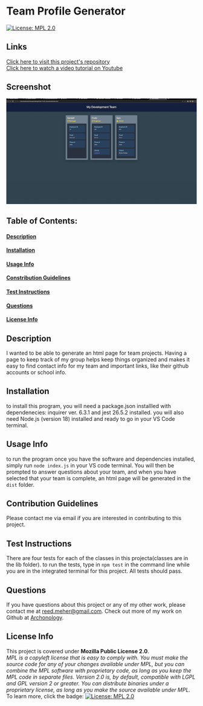 # Team Profile Generator
[![License: MPL 2.0](https://img.shields.io/badge/License-MPL_2.0-brightgreen.svg)](https://opensource.org/licenses/MPL-2.0)
## Links
[Click here to visit this project's repository](https://github.com/archonology/Team-Profile-Generator)<br>
[Click here to watch a video tutorial on Youtube](https://youtu.be/ZaHrOHW6bLg)
## Screenshot
![Project Screenshot](./src/Screen%20Shot%202022-09-14%20at%2011.05.35%20PM.jpg)    

## Table of Contents:
#### [Description](https://github.com/archonology/Pro-Readme-Generator/blob/main/README.md#description)
#### [Installation](https://github.com/archonology/Pro-Readme-Generator/blob/main/README.md#installation)
#### [Usage Info](https://github.com/archonology/Pro-Readme-Generator/blob/main/README.md#usage-info)
#### [Constribution Guidelines](https://github.com/archonology/Pro-Readme-Generator/blob/main/README.md#constribution-guidelines)
#### [Test Instructions](https://github.com/archonology/Pro-Readme-Generator/blob/main/README.md#test-instructions)
#### [Questions](https://github.com/archonology/Pro-Readme-Generator/blob/main/README.md#questions)
#### [License Info](https://github.com/archonology/Pro-Readme-Generator/blob/main/README.md#license-info)

## Description
I wanted to be able to generate an html page for team projects. Having a page to keep track of my group helps keep things organized and makes it easy to find contact info for my team and important links, like their github accounts or school info. 
    
## Installation
to install this program, you will need a package.json installled with dependenecies: inquirer ver. 6.3.1 and jest 26.5.2 installed. you will also need Node.js (version 18) installed and ready to go in your  VS Code terminal. 

## Usage Info
to run the program once you have the software and dependencies installed, simply run `node index.js` in your VS code terminal.  You will then be prompted to answer questions about your team, and when you have selected that your team is complete,  an html page will be generated in the `dist` folder. 

## Contribution Guidelines
Please contact me via email if you are interested in contributing to this project.

## Test Instructions
There are four tests for each of the classes in this projecta(classes are in the lib folder). to run the tests, type in `npm test` in the command line while you are in the integrated terminal for this project. All tests should pass.  

## Questions
If you have questions about this project or any of my other work, please contact me at reed.meher@gmail.com. Check out more of my work on Github at [Archonology](https://github.com/Archonology).
    
## License Info
This project is covered under **Mozilla Public License 2.0**. 
<br>
*MPL is a copyleft license that is easy to comply with. You must make the source code for any of your changes available under MPL, but you can combine the MPL software with proprietary code, as long as you keep the MPL code in separate files. Version 2.0 is, by default, compatible with LGPL and GPL version 2 or greater. You can distribute binaries under a proprietary license, as long as you make the source available under MPL.* 
<br>
To learn more, click the badge: [![License: MPL 2.0](https://img.shields.io/badge/License-MPL_2.0-brightgreen.svg)](https://opensource.org/licenses/MPL-2.0)
